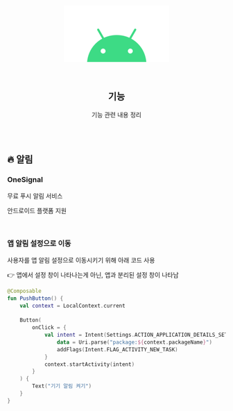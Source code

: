 <div align="center">
  <p>
    <img src="../README.assets/android.png">
  </p>
  <br>
  <h2>기능</h2>
  <p>기능 관련 내용 정리</p>
  <br>
  <br>
</div>






## 🔥 알림

### OneSignal

무료 푸시 알림 서비스

안드로이드 플랫폼 지원

<br>

### 앱 알림 설정으로 이동

사용자를 앱 알림 설정으로 이동시키기 위해 아래 코드 사용

👉 앱에서 설정 창이 나타나는게 아닌, 앱과 분리된 설정 창이 나타남

```kotlin
@Composable
fun PushButton() {
    val context = LocalContext.current
    
    Button(
        onClick = {
            val intent = Intent(Settings.ACTION_APPLICATION_DETAILS_SETTINGS).apply {
                data = Uri.parse("package:${context.packageName}")
                addFlags(Intent.FLAG_ACTIVITY_NEW_TASK)
            }
            context.startActivity(intent)
        }
    ) {
        Text("기기 알림 켜기")
    }
}
```
